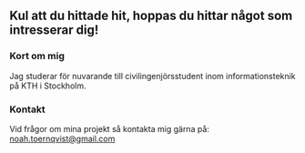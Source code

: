 ## Kul att du hittade hit, hoppas du hittar något som intresserar dig!

### Kort om mig

Jag studerar för nuvarande till civilingenjörsstudent inom informationsteknik på KTH i Stockholm.

### Kontakt

Vid frågor om mina projekt så kontakta mig gärna på: noah.toernqvist@gmail.com

<!--
**NoahTornqvist/NoahTornqvist** is a ✨ _special_ ✨ repository because its `README.md` (this file) appears on your GitHub profile.

Here are some ideas to get you started:

- 🔭 I’m currently working on ...
- 🌱 I’m currently learning ...
- 👯 I’m looking to collaborate on ...
- 🤔 I’m looking for help with ...
- 💬 Ask me about ...
- 📫 How to reach me: ...
- 😄 Pronouns: ...
- ⚡ Fun fact: ...
-->
